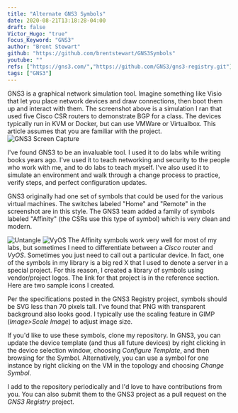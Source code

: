 ```yaml
---
title: "Alternate GNS3 Symbols"
date: 2020-08-21T13:18:28-04:00
draft: false
Victor_Hugo: "true"
Focus_Keyword: "GNS3"
author: "Brent Stewart"
github: "https://github.com/brentstewart/GNS3Symbols"
youtube: ""
refs: ["https://gns3.com/","https://github.com/GNS3/gns3-registry.git"]
tags: ["GNS3"]
---
```

GNS3 is a graphical network simulation tool.  Imagine something like Visio that let you place network devices and draw connections, then boot them up and interact with them.  The screenshot above is a simulation I ran that used five Cisco CSR routers to demonstrate BGP for a class.  The devices typically run in KVM or Docker, but can use VMWare or Virtualbox.  This article assumes that you are familiar with the project.
![GNS3 Screen Capture](/GNS3Lab.png#center)

I've found GNS3 to be an invaluable tool.  I used it to do labs while writing books years ago.  I've used it to teach networking and security to the people who work with me, and to do labs to teach myself.  I've also used it to simulate an environment and walk through a change process to practice, verify steps, and perfect configuration updates.

GNS3 originally had one set of symbols that could be used for the various virtual machines.  The switches labeled "Home" and "Remote" in the screenshot are in this style.  The GNS3 team added a family of symbols labeled "Affinity" (the CSRs use this type of symbol) which is very clean and modern.

![Untangle](/untangle2.png#floatright)
![VyOS](/vyos.png#floatright)
The Affinity symbols work very well for most of my labs, but sometimes I need to differentiate between a _Cisco_ router and _VyOS_.  Sometimes you just need to call out a particular device.  In fact, one of the symbols in my library is a big red X that I used to denote a server in a special project.  For this reason, I created a library of symbols using vendor/project logos.  The link for that project is in the reference section.  Here are two sample icons I created.

Per the specifications posted in the GNS3 Registry project, symbols should be SVG less than 70 pixels tall.  I've found that PNG with transparent background also looks good.  I typically use the scaling feature in GIMP (_Image>Scale Image_) to adjust image size.

If you'd like to use these symbols, clone my repository.  In GNS3, you can update the device template (and thus all future devices) by right clicking in the device selection window, choosing _Configure Template_, and then browsing for the Symbol.  Alternatively, you can use a symbol for one instance by right clicking on the VM in the topology and choosing _Change Symbol_.

I add to the repository periodically and I'd love to have contributions from you.  You can also submit them to the GNS3 project as a pull request on the _GNS3 Registry_ project.